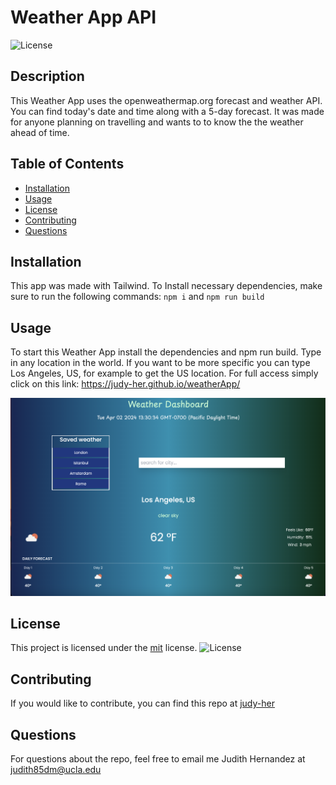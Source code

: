 # Weather App API

![License](https://img.shields.io/badge/License-MIT-yellow.svg)

## Description

This Weather App uses the openweathermap.org forecast and weather API. You can find today's date and time along with a 5-day forecast. It was made for anyone planning on travelling and wants to to know the the weather ahead of time.

## Table of Contents

- [Installation](#installation)
- [Usage](#usage)
- [License](#license)
- [Contributing](#contributing)
- [Questions](#questions)

## Installation

This app was made with Tailwind.
To Install necessary dependencies, make sure to run the following commands:
`npm i`
and `npm run build`

## Usage

To start this Weather App install the dependencies and npm run build. Type in any location in the world. If you want to be more specific you can type Los Angeles, US, for example to get the US location.
For full access simply click on this link: https://judy-her.github.io/weatherApp/

![weather-app](assets/weather-app.png)

## License

This project is licensed under the [mit](https://opensource.org/licenses/MIT) license.
![License](https://img.shields.io/badge/License-MIT-yellow.svg)

## Contributing

If you would like to contribute, you can find this repo at [judy-her](https://github.com/judy-her)

## Questions

For questions about the repo, feel free to email me Judith Hernandez at judith85dm@ucla.edu
